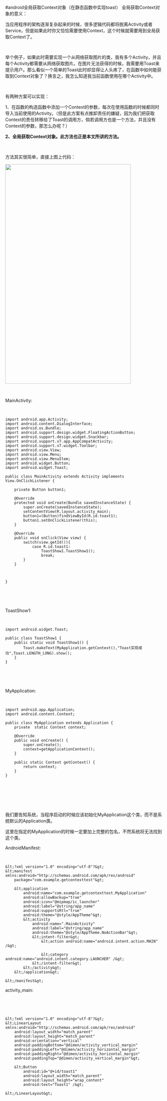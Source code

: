 #android全局获取Context对象（在静态函数中实现toast）
全局获取Context对象的意义：

当应用程序的架构逐渐复杂起来的时候，很多逻辑代码都将脱离Activity或者Service，但是如果此时你又恰恰需要使用Context，这个时候就需要用到全局获取Context了。

 

举个例子，如果此时需要实现一个从网络获取图片的类，我有多个Activity，并且每个Activity都需要从网络获取图片。在图片无法获得的时候，我需要用Toast来提示用户。那么看似一个简单的Toast此时却显得让人头疼了，在函数中如何能获取到Context对象了？换言之，我怎么知道我当前函数使用在哪个Activity中。

 

有两种方案可以实现：

1、在函数的构造函数中添加一个Context的参数，每次在使用函数的时候都同时导入当前使用的Activity。（但是此方案有点推卸责任的嫌疑，因为我们把获取Context的责任转移给了Toast的调用方，倘若调用方也是一个方法，并且没有Context的参数，那怎么办呢？）

**2、全局获取Context对象。此方法也正是本文所讲的方法。**

 

方法其实很简单，直接上图上代码：

<img alt="" class="has" height="700" src="https://img-blog.csdn.net/20151120095619273?watermark/2/text/aHR0cDovL2Jsb2cuY3Nkbi5uZXQv/font/5a6L5L2T/fontsize/400/fill/I0JBQkFCMA==/dissolve/70/gravity/Center" width="400">

 

MainActivity:

 

```
import android.app.Activity;
import android.content.DialogInterface;
import android.os.Bundle;
import android.support.design.widget.FloatingActionButton;
import android.support.design.widget.Snackbar;
import android.support.v7.app.AppCompatActivity;
import android.support.v7.widget.Toolbar;
import android.view.View;
import android.view.Menu;
import android.view.MenuItem;
import android.widget.Button;
import android.widget.Toast;

public class MainActivity extends Activity implements View.OnClickListener {

    private Button button1;

    @Override
    protected void onCreate(Bundle savedInstanceState) {
        super.onCreate(savedInstanceState);
        setContentView(R.layout.activity_main);
        button1=(Button)findViewById(R.id.toast1);
        button1.setOnClickListener(this);
    }

    @Override
    public void onClick(View view) {
        switch(view.getId()){
            case R.id.toast1:
                ToastShow1.ToastShow1();
                break;
        }
    }


    
}
```

 

 

ToastShow1:

 

```
import android.widget.Toast;

public class ToastShow1 {
    public static void ToastShow1() {
        Toast.makeText(MyApplication.getContext(),"Toast实现成功",Toast.LENGTH_LONG).show();
    }
}
```

 

 

MyApplication:

 

```
import android.app.Application;
import android.content.Context;

public class MyApplication extends Application {
    private  static Context context;

    @Override
    public void onCreate() {
        super.onCreate();
        context=getApplicationContext();
    }

    public static Context getContext() {
        return context;
    }
}
```

 

 

 

我们要告知系统，当程序启动的时候应该初始化MyApplication这个类，而不是系统默认的Application类。

这里在指定的MyApplication的时候一定要加上完整的包名，不然系统将无法找到这个类。

AndroidManifest:

 

```
&lt;?xml version="1.0" encoding="utf-8"?&gt;
&lt;manifest xmlns:android="http://schemas.android.com/apk/res/android"
    package="com.example.getcontexttest"&gt;

    &lt;application
        android:name="com.example.getcontexttest.MyApplication"
        android:allowBackup="true"
        android:icon="@mipmap/ic_launcher"
        android:label="@string/app_name"
        android:supportsRtl="true"
        android:theme="@style/AppTheme"&gt;
        &lt;activity
            android:name=".MainActivity"
            android:label="@string/app_name"
            android:theme="@style/AppTheme.NoActionBar"&gt;
            &lt;intent-filter&gt;
                &lt;action android:name="android.intent.action.MAIN" /&gt;

                &lt;category android:name="android.intent.category.LAUNCHER" /&gt;
            &lt;/intent-filter&gt;
        &lt;/activity&gt;
    &lt;/application&gt;

&lt;/manifest&gt;

```

 activity_main:

 

 

```
&lt;?xml version="1.0" encoding="utf-8"?&gt;
&lt;LinearLayout xmlns:android="http://schemas.android.com/apk/res/android"
    android:layout_width="match_parent"
    android:layout_height="match_parent"
    android:orientation="vertical"
    android:paddingBottom="@dimen/activity_vertical_margin"
    android:paddingLeft="@dimen/activity_horizontal_margin"
    android:paddingRight="@dimen/activity_horizontal_margin"
    android:paddingTop="@dimen/activity_vertical_margin"&gt;

    &lt;Button
        android:id="@+id/toast1"
        android:layout_width="match_parent"
        android:layout_height="wrap_content"
        android:text="Toast1" /&gt;
    
&lt;/LinearLayout&gt;

```

 

 

 

 

 

 

 

 

 

 

 

 

 

 
